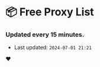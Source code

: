 # :package: Free Proxy List
### Updated every 15 minutes.

- Last updated: `2024-07-01 21:21`

:heart:
